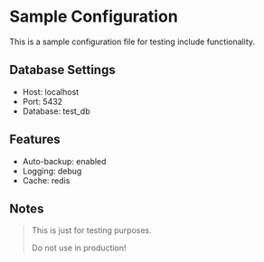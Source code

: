 # Sample Configuration

This is a sample configuration file for testing include functionality.

## Database Settings

- Host: localhost
- Port: 5432
- Database: test_db

## Features

- Auto-backup: enabled
- Logging: debug
- Cache: redis

## Notes

> This is just for testing purposes.
>
> Do not use in production!
